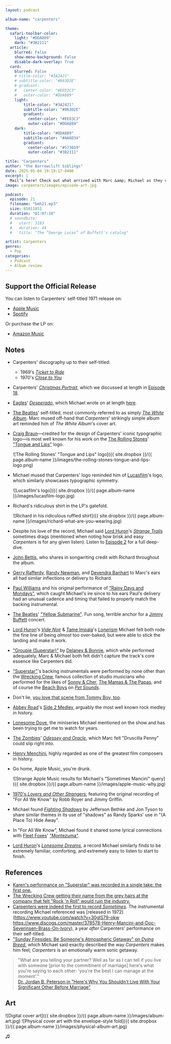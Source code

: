 ```yaml
---
layout: podcast

album-name: "carpenters"

theme:
  safari-toolbar-color:
    light: "#DDA889"
    dark: "#3B2111"
  article:
    blurred: False
    show-menu-background: False
    disable-dark-overlay: True
  card:
    blurred: False
    # title-color: "#3A2421"
    # subtitle-color: "#863D2E"
    # gradient:
    #   center-color: "#EED3C3"
    #   outer-color: "#DDA889"
    light:
        title-color: "#3A2421"
        subtitle-color: "#863D2E"
        gradient:
          center-color: "#EED3C3"
          outer-color: "#DDA889"
    dark:
        title-color: "#DDA889"
        subtitle-color: "#AA6D34"
        gradient:
          center-color: "#573019"
          outer-color: "#3B2111"

title: "Carpenters"
author: "the Barrowclift Siblings"
date: 2025-05-04 19:19:17-0400
excerpt: |
  Mail’s here! Check out what arrived with Marc &amp; Michael as they unpack the heartfelt delivery from Karen &amp; Richard's 1971 self-titled LP, “Carpenters”.
image: carpenters/images/episode-art.jpg

podcast:
  episode: 21
  filename: "bmh21.mp3"
  size: 65011851
  duration: "01:07:18"
  # soundbite:
  #   start: 3183
  #   duration: 44
  #   title: "The “George Lucas” of Buffett's catalog"

artist: Carpenters
genres:
  - Pop
categories:
  - Podcast
  - Album review
---
```


## Support the Official Release

You can listen to Carpenters' self-titled 1971 release on:

* [Apple Music](https://music.apple.com/us/album/carpenters/1423235747)
* [Spotify](https://open.spotify.com/album/3Br6amYT7sC9y3uvHkfRDI?si=l79BHQ8nTIiovt4m1UcmgQ)

Or purchase the LP on:

* [Amazon Music](https://amazon.com/music/player/albums/B07G8PGKTQ?marketplaceId=ATVPDKIKX0DER&musicTerritory=US&ref=dm_sh_nmq8qM6y4j4JAI3vVagbHXpP7)

## Notes

* Carpenters' discography up to their self-titled:
    * 1969's [*Ticket to Ride*](https://music.apple.com/us/album/ticket-to-ride/1434887508)
    * 1970's [*Close to You*](https://music.apple.com/us/album/close-to-you/1423766994)
* Carpenters' [*Christmas Portrait*](https://music.apple.com/us/album/christmas-portrait-special-edition/1434882633), which we discussed at length in [Episode 18](https://badmusichertz.com/post/christmas-portrait).
* [Eagles](https://music.apple.com/us/artist/eagles/1053549)' [*Desperado*](https://music.apple.com/us/album/desperado/635800390), which Michael wrote on at length [here](https://badmusichertz.com/post/desperado).
* [The Beatles](https://music.apple.com/us/artist/the-beatles/136975)' self-titled, most commonly referred to as simply [*The White Album*](https://music.apple.com/us/album/the-beatles-the-white-album/1441133180). Marc mused off-hand that *Carpenters*' strikingly simple album art reminded him of *The White Album*'s cover art.
* [Craig Braun](https://en.wikipedia.org/wiki/Craig_Braun)—credited for the design of Carpenters' iconic typographic logo—is most well known for his work on the [The Rolling Stones](https://music.apple.com/us/artist/the-rolling-stones/1249595)' ["Tongue and Lips"](https://en.wikipedia.org/wiki/Tongue_and_lips_logo) logo.

    ![The Rolling Stones' "Tongue and Lips" logo]({{ site.dropbox }}/{{ page.album-name }}/images/the-rolling-stones-tongue-and-lips-logo.png)

* Michael mused that Carpenters' logo reminded him of [Lucasfilm](https://en.wikipedia.org/wiki/Lucasfilm)'s logo, which similarly showcases typographic symmetry.

    ![Lucasfilm's logo]({{ site.dropbox }}/{{ page.album-name }}/images/lucasfilm-logo.jpg)

* Richard's ridiculous shirt in the LP's gatefold.
    
    ![Richard in his ridiculous ruffled shirt]({{ site.dropbox }}/{{ page.album-name }}/images/richard-what-are-you-wearing.jpg)

* Despite his love of the record, Michael said [Lord Huron](https://music.apple.com/us/artist/lord-huron/393068687)'s [*Strange Trails*](https://music.apple.com/us/album/strange-trails/962688212) sometimes drags (mentioned when noting how brisk and easy *Carpenters* is for any given listen). Listen to [Episode 2](https://badmusichertz.com/post/strange-trails) for a full deep-dive.
* [John Bettis](https://en.wikipedia.org/wiki/John_Bettis), who shares in songwriting credit with Richard throughout the album.
* [Gerry Rafferdy](https://music.apple.com/us/artist/gerry-rafferty/5569956), [Randy Newman](https://music.apple.com/us/artist/randy-newman/200900), and [Devendra Banhart](https://music.apple.com/us/artist/devendra-banhart/5621730) to Marc's ears all had similar inflections or delivery to Richard.
* [Paul Williams](https://en.wikipedia.org/wiki/Paul_Williams_(songwriter)) and his original performance of ["Rainy Days and Mondays"](https://www.youtube.com/watch?v=zOtfqYZH3Ho), which caught Michael's ire since to his ears Paul's delivery had an unusual cadence and timing that failed to properly match the backing instrumental.
* [The Beatles](https://music.apple.com/us/artist/the-beatles/136975)' ["Yellow Submarine"](). Fun song, terrible anchor for a [Jimmy Buffett](https://music.apple.com/us/artist/jimmy-buffett/61232) concert.
* [Lord Huron](https://music.apple.com/us/artist/lord-huron/393068687)'s [*Vide Noir*](https://music.apple.com/us/album/vide-noir/1440909604) & [Tame Impala](https://music.apple.com/us/artist/tame-impala/290242959)'s [*Lonerism*](https://music.apple.com/us/album/lonerism/1440825369) Michael felt both rode the fine line of being *almost* too over-baked, but were able to stick the landing and make it work.
* ["Groupie (Superstar)"](https://www.youtube.com/watch?v=3b2xa6cYNpU) by [Delaney & Bonnie](https://music.apple.com/us/artist/delaney-bonnie/461815), which while performed adequately, Marc & Michael both felt didn't capture the track's core essence like Carpenters did.
* ["Superstar"](https://music.apple.com/us/album/superstar/1423235747?i=1423235860)'s backing instrumentals were performed by none other than the [Wrecking Crew](https://en.wikipedia.org/wiki/The_Wrecking_Crew_(music)), famous collection of studio musicians who performed for the likes of [Sonny & Cher](https://music.apple.com/us/artist/sonny-cher/855411), [The Mamas & The Papas](https://music.apple.com/us/artist/the-mamas-the-papas/62313), and of course the [Beach Boys](https://music.apple.com/us/artist/the-beach-boys/562555) on [*Pet Sounds*](https://music.apple.com/us/album/pet-sounds/1440841241).
* Don't lie, [you love that scene from Tommy Boy, too](https://www.youtube.com/watch?v=T7ZLIqJ8RN4).
* [Abbey Road](https://music.apple.com/us/album/abbey-road-2019-mix/1474815798)'s [Side 2 Medley](https://en.wikipedia.org/wiki/Abbey_Road#Medley), arguably the most well known rock medley in history.
* [Lonesome Dove](https://en.wikipedia.org/wiki/Lonesome_Dove_(miniseries)), the miniseries Michael mentioned on the show and has been trying to get me to watch for years.
* [The Zombies](https://music.apple.com/us/artist/the-zombies/930280)' [*Odessey and Oracle*](https://music.apple.com/us/album/odessey-and-oracle/1719880807), which Marc felt "Druscilla Penny" could slip right into.
* [Henry Menchini](https://en.wikipedia.org/wiki/Henry_Mancini), highly regarded as one of the greatest film composers in history.
* Go home, Apple Music, you're drunk.

    ![Strange Apple Music results for Michael's "Sometimes Mancini" query]({{ site.dropbox }}/{{ page.album-name }}/images/apple-music-why.jpg)

* [1970's *Lovers and Other Strangers*](https://www.youtube.com/watch?v=jz4qKBUkTPc&pp=ygUqbG92ZXJzIGFuZCBvdGhlciBzdHJhbmdlcnMgZm9yIGFsbCB3ZSBrbm930gcJCX4JAYcqIYzv), featuring the original recording of "For All We Know" by Robb Royer and Jimmy Griffin.
* Michael found [*Fighting Shadows*](https://www.amazon.com/Fighting-Shadows-Overcoming-Becoming-Fully/dp/1400243300) by Jefferson Bethke and Jon Tyson to share similar themes in its use of "shadows" as Randy Sparks' use in "(A Place To) Hide Away".
* In "For All We Know", Michael found it shared some lyrical connections with [Fleet Foxes](https://music.apple.com/us/artist/fleet-foxes/275727569)' ["Montezuma"](https://music.apple.com/us/album/montezuma/425059566?i=425059569).
* [Lord Huron](https://music.apple.com/us/artist/lord-huron/393068687)'s [*Lonesome Dreams*](https://music.apple.com/us/album/lonesome-dreams-bonus-track-version/1758066410), a record Michael similarly finds to be extremely familiar, comforting, and extremely easy to listen to start to finish.

## References

* [Karen's performance on "Superstar" was recorded in a single take: the first one.](https://books.google.com/books?id=1-pH4i3jXvAC&pg=PA185#v=onepage&q&f=false)
* [The Wrecking Crew getting their name from the grey hairs at the company that felt "Rock 'n Roll" would ruin the industry.](https://pullmydaizy.wordpress.com/2008/05/28/meet-the-wrecking-crew-interview-w-denny-tedesco/)
* [Carpenters were indeed the first to record *Sometimes*](https://secondhandsongs.com/work/4764/all). The instrumental recording Michael referenced was [released in 1972](https://www.youtube.com/watch?v=30glS79-okw https://www.discogs.com/master/378578-Henry-Mancini-and-Doc-Severinsen-Brass-On-Ivory), a year *after* Carpenters' performance on their self-titled.
* ["Sunday Firesides: Be Someone's Atmospheric Getaway" on *Dying Breed*](https://www.dyingbreed.net/p/sunday-firesides-be-someones-atmospheric?r=m3xz1&utm_medium=ios&triedRedirect=true), which Michael said exactly described the way *Carpenters* makes him feel; *Carpenters* is an emotionally warm sonic getaway.

> "What are you telling your partner? Well as far as I can tell if you live with someone [prior to the commitment of marriage] here's  what you're saying to each other: 'you're the best I can manage at the moment'."  
> [Dr. Jordan B. Peterson in "Here's Why You Shouldn't Live With Your Significant Other Before Marriage"](https://youtu.be/J4_d7nENMFM?si=IifkaglXLMwm69x8&t=721)

## Art

![Digital cover art]({{ site.dropbox }}/{{ page.album-name }}/images/album-art.jpg)
![Physical cover art with the envelope-style fold]({{ site.dropbox }}/{{ page.album-name }}/images/physical-album-art.jpg)

♫︎